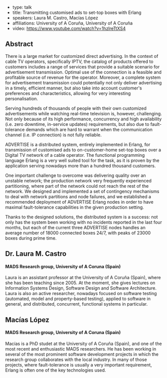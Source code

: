 - type: talk
- title: Transmitting customised ads to set-top boxes with Erlang
- speakers: Laura M. Castro, Macías López
- affiliations: University of A Coruña, University of A Coruña
- video: https://www.youtube.com/watch?v=1hzlreTtXS4

## Abstract
There is a large market for customized direct advertising. In the context of cable TV operators, specifically IPTV, the
catalog of products offered to customers includes a range of services that provide a suitable scenario for advertisement
transmission. Optimal use of the connection is a feasible and profitable source of revenue for the operator. Moreover, a
complete system for advertisement transmission could potentially not only deliver advertising in a timely, efficient
manner, but also take into account customer's preferences and characteristics, allowing for very interesting
personalisation.

Serving hundreds of thousands of people with their own customized advertisements while watching real-time television is,
however, challenging. Not only because of its high performance, concurrency and high availability \(i.e. zero downtime,
in-service updates\) requirements, but also due to fault-tolerance demands which are hard to warrant when the
communication channel \(i.e. IP connection\) is not fully reliable.

ADVERTISE is a distributed system, entirely implemented in Erlang, for transmission of customised ads to
on-customer-home set-top boxes over a Digital TV network of a cable operator. The functional programming language Erlang
is a very well suited tool for the task, as it is proven by the application serving nowadays more than a hundred
thousand customers.

One important challenge to overcome was delivering quality over an unstable network; the production network very
frequently experienced partitioning, where part of the network could not reach the rest of the network. We designed and
implemented a set of contingency mechanisms to deal with network partitions and node failures, and we established a
recommended deployment of ADVERTISE Erlang nodes in order to have maximal fault-tolerance capabilities in the given
production setting.

Thanks to the designed solutions, the distributed system is a success: not only has the system been working with no
incidents reported in the last four months, but each of the current three ADVERTISE nodes handles an average number of
18000 connected boxes 24/7, with peaks of 23000 boxes during prime time.

## Dr. Laura M. Castro
#### MADS Research group, University of A Coruna \(Spain\)
Laura is an assistant professor at the University of A Coruña \(Spain\),
where she has been teaching since 2005\. At the moment, she gives
lectures on Information Systems Design, Software Design and Software
Architecture.
Laura is also an active researcher, nowadays focused on software
testing \(automated, model and property-based testing\), applied to
software in general, and distributed, concurrent, functional systems
in particular.

## Macías López
#### MADS Research group, University of A Coruna \(Spain\)
Macías is a PhD studet at the University of A Coruña \(Spain\), and one
of the most recent and enthusiastic MADS researchers. He has been
working in several of the most prominent software development projects
in which the research group collaborates with the local industry. In
many of those projects, where fault-tolerance is usually a very
important requirement, Erlang is often one of the key technologies
used.
